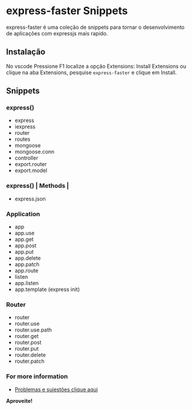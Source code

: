 # express-faster Snippets

express-faster é uma coleção de snippets para tornar o desenvolvimento de aplicações com expressjs mais rapido.

## Instalação

No vscode Pressione F1 localize a opção Extensions: Install Extensions ou clique na aba Extensions, pesquise `express-faster` e clique em Install.

## Snippets

### express() 

* express
* iexpress
* router
* routes
* mongoose
* mongoose.conn
* controller
* export.router
* export.model

### express() | Methods |

* express.json

### Application

* app
* app.use
* app.get
* app.post
* app.put
* app.delete
* app.patch
* app.route
* listen
* app.listen
* app.template (express init)

### Router

* router
* router.use
* router.use.path
* router.get
* router.post
* router.put
* router.delete
* router.patch


### For more information

* [Problemas e sujestões clique aqui](https://github.com/benitezdouglas/express-faster/issues)

**Aproveite!**
